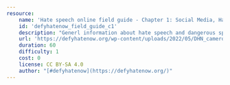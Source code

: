 ```yaml
---
resource:
    name: 'Hate speech online field guide - Chapter 1: Social Media, Hate Speech, Mitigation'
    id: 'defyhatenow_field_guide_c1'
    description: "Generl information about hate speech and dangerous speech, their targets and the laws against it. It also provides guidlines to report hate speech across social media platforms."
    url: 'https://defyhatenow.org/wp-content/uploads/2022/05/DHN_cameroon_field_guide_EN_2021_intro_chapter1.pdf'
    duration: 60
    difficulty: 1
    cost: 0 
    license: CC BY-SA 4.0
    author: "[#defyhatenow](https://defyhatenow.org/)"
---
```


